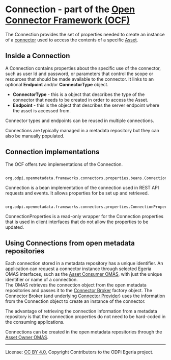 <!-- SPDX-License-Identifier: CC-BY-4.0 -->
<!-- Copyright Contributors to the ODPi Egeria project. -->

# Connection - part of the [Open Connector Framework (OCF)](..)

The Connection provides the set of properties needed to create an instance
of a [connector](connector.md) used to access the contents of a specific
[Asset](../../../../open-metadata-implementation/access-services/docs/concepts/assets).

## Inside a Connection

A Connection contains properties about the specific use of the connector, such as
user Id and password, or parameters that control the scope or resources that should be
made available to the connector.
It links to an optional **Endpoint** and/or **ConnectorType** object.  

* **ConnectorType** - this is a object that describes the type of the connector that needs to be created in order to
access the Asset.
* **Endpoint** - this is the object that describes the server endpoint where the asset is accessed from.

Connector types and endpoints can be reused in multiple connections.

Connections are typically managed in a metadata repository but they can also be manually populated.

## Connection implementations

The OCF offers two implementations of the Connection.

```
  org.odpi.openmetadata.frameworks.connectors.properties.beans.Connection
```
Connection is a bean implementation of the connection used in REST API requests and events.  It allows properties for be
set up and retrieved.

```
  org.odpi.openmetadata.frameworks.connectors.properties.ConnectionProperties
```

ConnectionProperties is a read-only wrapper for the Connection properties that is used in client interfaces that do not allow the 
properties to be updated.

## Using Connections from open metadata repositories

Each connection stored in a metadata repository has a unique identifier.
An application can request a connector instance through selected Egeria OMAS interfaces, such
as the [Asset Consumer OMAS](../../../access-services/asset-consumer/README.md), with just the unique identifier or name of a connection.  
The OMAS retrieves the connection object from the open metadata repositories and passes it to the [Connector Broker](connector-broker.md)
factory object.  The Connector Broker (and underlying [Connector Provider](connector-provider.md)) uses the information from the Connection object
to create an instance of the connector.

The advantage of retrieving the connection information from a metadata repository is that the connection properties
do not need to be hard-coded in the consuming applications.

Connections can be created in the open metadata repositories through the [Asset Owner OMAS](../../../access-services/asset-owner/README.md).
  
  
----
License: [CC BY 4.0](https://creativecommons.org/licenses/by/4.0/),
Copyright Contributors to the ODPi Egeria project.
